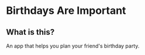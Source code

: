 # Birthdays Are Important

## What is this?
An app that helps you plan your friend's birthday party.
